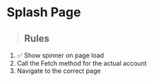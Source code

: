 # Splash Page

> ## Rules
1. ✅ Show spinner on page load
2. Call the Fetch method for the actual account
3. Navigate to the correct page